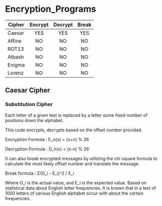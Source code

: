 # Encryption_Programs

| Cipher | Encrypt | Decrypt | Break |
| ------ | :-----: | :-----: | :---: |
| Caesar |   YES   |   YES   |  YES  |
| Affine |   NO    |   NO    |  NO   |
| ROT13  |   NO    |   NO    |  NO   |
| Atbash |   NO    |   NO    |  NO   |
| Enigma |   NO    |   NO    |  NO   |
| Lorenz |   NO    |   NO    |  NO   |

## Caesar Cipher

### Substitution Cipher

Each letter of a given text is replaced by a letter some fixed number of positions down the alphabet.

This code encrypts, decrypts based on the offset number provided.

Encryption Formula : E_n(x) = (x+n) % 26

Decryption Formula : D_n(x) = (x-n) % 26

It can also break encrypted messages by utilizing the chi square formula to calculate the most likely offset number and translate the message.

Break formula : Σ(O_i - E_i)^2 / E_i

Where O_i is the actual value, and E_i is the expected value. Based on statistical data about English letter frequencies. It is known that in a text of 1000 letters of various English alphabet occur with about the certain frequencies.
